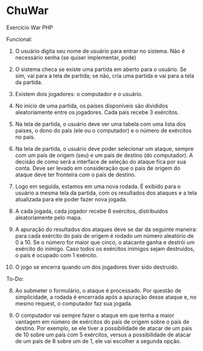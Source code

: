 # ChuWar
Exercício War PHP

Funcional:
  1. O usuário digita seu nome de usuário para entrar no sistema. Não é necessário senha (se quiser implementar, pode) 
  
  2. O sistema checa se existe uma partida em aberto para o usuário. Se sim, vai para a tela de partida; se não, cria uma partida e vai para a tela da partida. 
  
  3. Existem dois jogadores: o computador e o usuário. 
  
  4. No início de uma partida, os países disponíveis são divididos aleatoriamente entre os jogadores. Cada país recebe 3 exércitos. 
  
  6. Na tela de partida, o usuário deve ver uma tabela com uma lista dos países, o dono do país (ele ou o computador) e o número de exércitos no país. 
  
  7. Na tela de partida, o usuário deve poder selecionar um ataque, sempre com um país de origem (seu) e um país de destino (do computador). A decisão de como será a interface de seleção do ataque fica por sua conta. Deve ser levado em consideração que o país de origem do ataque deve ter fronteira com o país de destino. 
    
  9. Logo em seguida, estamos em uma nova rodada. É exibido para o usuário a mesma tela da partida, com os resultados dos ataques e a tela atualizada para ele poder fazer nova jogada. 
  
  5. A cada jogada, cada jogador recebe 6 exércitos, distribuídos aleatoriamente pelo mapa. 
  
  10. A apuração do resultados dos ataques deve se dar da seguinte maneira: para cada exército do país de origem é rodado um número aleatório de 0 a 10. Se o número for maior que cinco, o atacante ganha e destrói um exército do inimigo. Caso todos os exércitos inimigos sejam destruídos, o país é ocupado com 1 exército. 
  
  12. O jogo se encerra quando um dos jogadores tiver sido destruído. 
  
To-Do:
  
  8. Ao submeter o formulário, o ataque é processado. Por questão de simplicidade, a rodada é encerrada após a apuração desse ataque e, no mesmo request, o computador faz sua jogada. 
   
  11. O computador vai sempre fazer o ataque em que tenha a maior vantagem em número de exércitos do país de origem sobre o país de destino. Por exemplo, se ele tiver a possibilidade de atacar de um país de 10 sobre um país com 5 exércitos, versus a possibilidade de atacar de um país de 8 sobre um de 1, ele vai escolher a segunda opção. 
  
  
